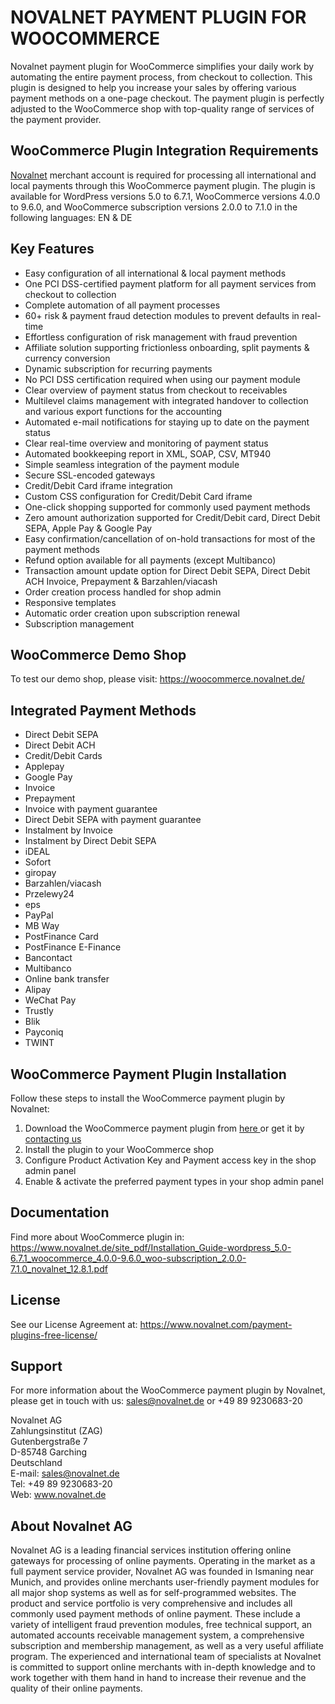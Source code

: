 # NOVALNET PAYMENT PLUGIN FOR WOOCOMMERCE
Novalnet payment plugin for WooCommerce simplifies your daily work by automating the entire payment process, from checkout to collection. This plugin is designed to help you increase your sales by offering various payment methods on a one-page checkout. The payment plugin is perfectly adjusted to the WooCommerce shop with top-quality range of services of the payment provider.

## WooCommerce Plugin Integration Requirements
<a href="https://www.novalnet.de/">Novalnet</a> merchant account is required for processing all international and local payments through this WooCommerce payment plugin. The plugin is available for WordPress versions 5.0 to 6.7.1, WooCommerce versions 4.0.0 to 9.6.0, and WooCommerce subscription versions 2.0.0 to 7.1.0 in the following languages: EN & DE

## Key Features
* Easy configuration of all international & local payment methods
* One PCI DSS-certified payment platform for all payment services from checkout to collection
* Complete automation of all payment processes
* 60+ risk & payment fraud detection modules to prevent defaults in real-time
* Effortless configuration of risk management with fraud prevention
* Affiliate solution supporting frictionless onboarding, split payments & currency conversion
* Dynamic subscription for recurring payments
* No PCI DSS certification required when using our payment module
* Clear overview of payment status from checkout to receivables
* Multilevel claims management with integrated handover to collection and various export functions for the accounting
* Automated e-mail notifications for staying up to date on the payment status
* Clear real-time overview and monitoring of payment status
* Automated bookkeeping report in XML, SOAP, CSV, MT940
* Simple seamless integration of the payment module
* Secure SSL-encoded gateways
* Credit/Debit Card iframe integration
* Custom CSS configuration for Credit/Debit Card iframe
* One-click shopping supported for commonly used payment methods
* Zero amount authorization supported for Credit/Debit card, Direct Debit SEPA, Apple Pay & Google Pay
* Easy confirmation/cancellation of on-hold transactions for most of the payment methods
* Refund option available for all payments (except Multibanco)
* Transaction amount update option for Direct Debit SEPA, Direct Debit ACH Invoice, Prepayment & Barzahlen/viacash
* Order creation process handled for shop admin
* Responsive templates
* Automatic order creation upon subscription renewal
* Subscription management

## WooCommerce Demo Shop
To test our demo shop, please visit: https://woocommerce.novalnet.de/ 

## Integrated Payment Methods
   - Direct Debit SEPA
   - Direct Debit ACH
   - Credit/Debit Cards
   - Applepay
   - Google Pay
   - Invoice
   - Prepayment
   - Invoice with payment guarantee
   - Direct Debit SEPA with payment guarantee
   - Instalment by Invoice
   - Instalment by Direct Debit SEPA
   - iDEAL
   - Sofort
   - giropay
   - Barzahlen/viacash
   - Przelewy24
   - eps
   - PayPal
   - MB Way
   - PostFinance Card
   - PostFinance E-Finance
   - Bancontact
   - Multibanco
   - Online bank transfer
   - Alipay
   - WeChat Pay
   - Trustly
   - Blik
   - Payconiq
   - TWINT

## WooCommerce Payment Plugin Installation
Follow these steps to install the WooCommerce payment plugin by Novalnet:
1. Download the WooCommerce payment plugin from <a href="https://wordpress.org/plugins/woocommerce-novalnet-gateway/"> here </a> or get it by <a href="https://www.novalnet.de/kontakt/sales"> contacting us </a>
2. Install the plugin to your WooCommerce shop
3. Configure Product Activation Key and Payment access key in the shop admin panel
4. Enable & activate the preferred payment types in your shop admin panel

## Documentation
Find more about WooCommerce plugin in: https://www.novalnet.de/site_pdf/Installation_Guide-wordpress_5.0-6.7.1_woocommerce_4.0.0-9.6.0_woo-subscription_2.0.0-7.1.0_novalnet_12.8.1.pdf<br>

## License
See our License Agreement at: https://www.novalnet.com/payment-plugins-free-license/

## Support 
For more information about the WooCommerce payment plugin by Novalnet, please get in touch with us: <a href="mailto:sales@novalnet.de"> sales@novalnet.de </a> or +49 89 9230683-20<br>

Novalnet AG<br>
Zahlungsinstitut (ZAG)<br>
Gutenbergstraße 7<br>
D-85748 Garching<br>
Deutschland<br>
E-mail: sales@novalnet.de<br>
Tel: +49 89 9230683-20<br>
Web: www.novalnet.de

## About Novalnet AG
Novalnet AG is a leading financial services institution offering online gateways for processing of online payments. Operating in the market as a full payment service provider, Novalnet AG was founded in Ismaning near Munich, and provides online merchants user-friendly payment modules for all major shop systems as well as for self-programmed websites. The product and service portfolio is very comprehensive and includes all commonly used payment methods of online payment. These include a variety of intelligent fraud prevention modules, free technical support, an automated accounts receivable management system, a comprehensive subscription and membership management, as well as a very useful affiliate program. The experienced and international team of specialists at Novalnet is committed to support online merchants with in-depth knowledge and to work together with them hand in hand to increase their revenue and the quality of their online payments.
